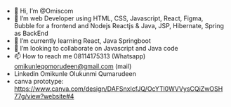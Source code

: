 - 👋 Hi, I’m @Omiscom
- 👀 I’m web Developer using HTML, CSS, Javascript, React, Figma, Bubble for a frontend and Nodejs Reactjs & Java, JSP, Hibernate, Spring as BackEnd
- 🌱 I’m currently learning React, Java Springboot
- 💞️ I’m looking to collaborate on Javascript and Java code
- 📫 How to reach me 08114175313 (Whatsapp) omikunleqomorudeen@gmail.com (mail)
- Linkedin Omikunle Olukunmi Qumarudeen
- canva prototype: https://www.canva.com/design/DAFSnxlcfJQ/OcYTl0WVVysCQiZwOSH77g/view?website#4

<!---
Omiscom/Omiscom is a ✨ special ✨ repository because its `README.md` (this file) appears on your GitHub profile.
You can click the Preview link to take a look at your changes.
--->
